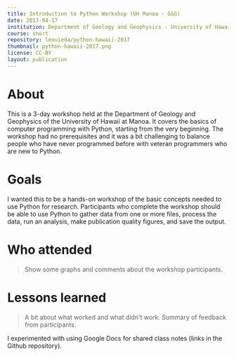```yaml
---
title: Introduction to Python Workshop (UH Manoa - G&G)
date: 2017-04-17
institution: Department of Geology and Geophysics - University of Hawaii at Manoa
course: short
repository: leouieda/python-hawaii-2017
thumbnail: python-hawaii-2017.png
license: CC-BY
layout: publication
---
```


# About

This is a 3-day workshop held at the Department of Geology and Geophysics of
the University of Hawaii at Manoa.
It covers the basics of computer programming with Python, starting from the
very beginning.
The workshop had no prerequisites and it was a bit challenging to balance
people who have never programmed before with veteran programmers who are new to
Python.


# Goals

I wanted this to be a hands-on workshop of the basic concepts needed to use
Python for research. Participants who complete the workshop should be able to
use Python to gather data from one or more files, process the data, run an
analysis, make publication quality figures, and save the output.


# Who attended

> Show some graphs and comments about the workshop participants.


# Lessons learned

> A bit about what worked and what didn't work. Summary of feedback from
> participants.

I experimented with using Google Docs for shared class notes (links in the
Github repository).
